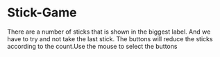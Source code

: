 # Stick-Game
There are a number of sticks that is shown in the biggest label. And we have to try and not take the last stick. The buttons will reduce the sticks according to the count.Use the mouse to select the buttons
